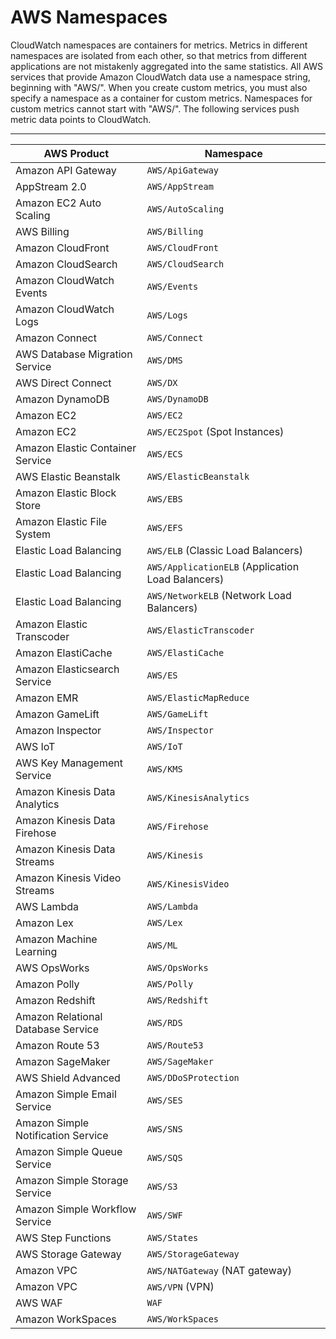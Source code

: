 # AWS Namespaces<a name="aws-namespaces"></a>

CloudWatch namespaces are containers for metrics\. Metrics in different namespaces are isolated from each other, so that metrics from different applications are not mistakenly aggregated into the same statistics\. All AWS services that provide Amazon CloudWatch data use a namespace string, beginning with "AWS/"\. When you create custom metrics, you must also specify a namespace as a container for custom metrics\. Namespaces for custom metrics cannot start with "AWS/"\. The following services push metric data points to CloudWatch\.


****  

| AWS Product | Namespace | 
| --- | --- | 
|  Amazon API Gateway  |  `AWS/ApiGateway`  | 
|  AppStream 2\.0  |  `AWS/AppStream`  | 
|  Amazon EC2 Auto Scaling  |  `AWS/AutoScaling`  | 
|  AWS Billing  |  `AWS/Billing`  | 
|  Amazon CloudFront  |  `AWS/CloudFront`  | 
|  Amazon CloudSearch  |  `AWS/CloudSearch`  | 
|  Amazon CloudWatch Events  |  `AWS/Events`  | 
|  Amazon CloudWatch Logs  |  `AWS/Logs`  | 
|  Amazon Connect  |  `AWS/Connect`  | 
|  AWS Database Migration Service  |  `AWS/DMS`  | 
|  AWS Direct Connect  |  `AWS/DX`  | 
|  Amazon DynamoDB  |  `AWS/DynamoDB`  | 
|  Amazon EC2  |  `AWS/EC2`  | 
|  Amazon EC2  |  `AWS/EC2Spot` \(Spot Instances\)  | 
|  Amazon Elastic Container Service  |  `AWS/ECS`  | 
|  AWS Elastic Beanstalk  |  `AWS/ElasticBeanstalk`  | 
|  Amazon Elastic Block Store  |  `AWS/EBS`  | 
|  Amazon Elastic File System  |  `AWS/EFS`  | 
|  Elastic Load Balancing  |  `AWS/ELB` \(Classic Load Balancers\)  | 
|  Elastic Load Balancing  |  `AWS/ApplicationELB` \(Application Load Balancers\)  | 
|  Elastic Load Balancing  |  `AWS/NetworkELB` \(Network Load Balancers\)  | 
|  Amazon Elastic Transcoder  |  `AWS/ElasticTranscoder`  | 
|  Amazon ElastiCache  |  `AWS/ElastiCache`  | 
|  Amazon Elasticsearch Service  |  `AWS/ES`  | 
|  Amazon EMR  |  `AWS/ElasticMapReduce`  | 
|  Amazon GameLift  |  `AWS/GameLift`  | 
|  Amazon Inspector |  `AWS/Inspector`  | 
|  AWS IoT  |  `AWS/IoT`  | 
|  AWS Key Management Service  |  `AWS/KMS`  | 
|  Amazon Kinesis Data Analytics  |  `AWS/KinesisAnalytics`  | 
|  Amazon Kinesis Data Firehose  |  `AWS/Firehose`  | 
|  Amazon Kinesis Data Streams  |  `AWS/Kinesis`  | 
|  Amazon Kinesis Video Streams  |  `AWS/KinesisVideo`  | 
|  AWS Lambda  |  `AWS/Lambda`  | 
|  Amazon Lex  |  `AWS/Lex`  | 
|  Amazon Machine Learning  |  `AWS/ML`  | 
|  AWS OpsWorks  |  `AWS/OpsWorks`  | 
|  Amazon Polly  |  `AWS/Polly`  | 
|  Amazon Redshift  |  `AWS/Redshift`  | 
|  Amazon Relational Database Service  |  `AWS/RDS`  | 
|  Amazon Route 53  |  `AWS/Route53`  | 
|  Amazon SageMaker  |  `AWS/SageMaker`  | 
|  AWS Shield Advanced  |  `AWS/DDoSProtection`  | 
|  Amazon Simple Email Service  |  `AWS/SES`  | 
|  Amazon Simple Notification Service  |  `AWS/SNS`  | 
|  Amazon Simple Queue Service  |  `AWS/SQS`  | 
|  Amazon Simple Storage Service  |  `AWS/S3`  | 
|  Amazon Simple Workflow Service  |  `AWS/SWF`  | 
|  AWS Step Functions  |  `AWS/States`  | 
|  AWS Storage Gateway  |  `AWS/StorageGateway`  | 
|  Amazon VPC  |  `AWS/NATGateway` \(NAT gateway\)  | 
| Amazon VPC | `AWS/VPN` \(VPN\) | 
|  AWS WAF  |  `WAF`  | 
|  Amazon WorkSpaces  |  `AWS/WorkSpaces`  | 